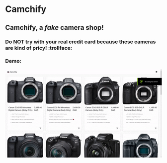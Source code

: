 # Camchify

## **Camchify**, a *fake* camera shop!

### Do <ins>NOT</ins> try with your real credit card because these cameras are kind of pricy! :trollface:

### Demo:
![Alt Demo](demo.gif)